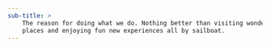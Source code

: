 ```yaml
---
sub-title: >
    The reason for doing what we do. Nothing better than visiting wonderful new 
    places and enjoying fun new experiences all by sailboat.
---
```

